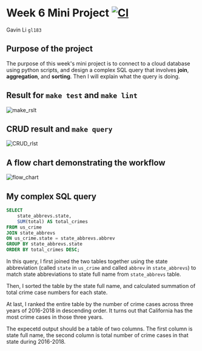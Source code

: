 # Week 6 Mini Project [![CI](https://github.com/nogibjj/Gavin_Li_Week6_Mini_Project/actions/workflows/cicd.yml/badge.svg)](https://github.com/nogibjj/Gavin_Li_Week6_Mini_Project/actions/workflows/cicd.yml)

Gavin Li `gl183`

## Purpose of the project

The purpose of this week's mini project is to connect to a cloud database using python scripts, and design a complex SQL query that involves __join__, __aggregation__, and __sorting__. Then I will explain what the query is doing.

## Result for `make test` and `make lint`

![make_rslt](./resources/make_test_lint.png)

## CRUD result and `make query`
![CRUD_rlst](./resources/CRUD_rslt.png)

## A flow chart demonstrating the workflow
![flow_chart](./resources/flow_chart.png)

## My complex SQL query

```sql
SELECT
    state_abbrevs.state,
    SUM(total) AS total_crimes
FROM us_crime
JOIN state_abbrevs
ON us_crime.state = state_abbrevs.abbrev
GROUP BY state_abbrevs.state
ORDER BY total_crimes DESC;
```

In this query, I first joined the two tables together using the state abbreviation (called `state` in `us_crime` and called `abbrev` in `state_abbrevs`) to match state abbreviations to state full name from `state_abbrevs` table.

Then, I sorted the table by the state full name, and calculated summation of total crime case numbers for each state.

At last, I ranked the entire table by the number of crime cases across three years of 2016-2018 in descending order. It turns out that California has the most crime cases in those three years.

The expecetd output should be a table of two columns. The first column is state full name, the second column is total number of crime cases in that state during 2016-2018.